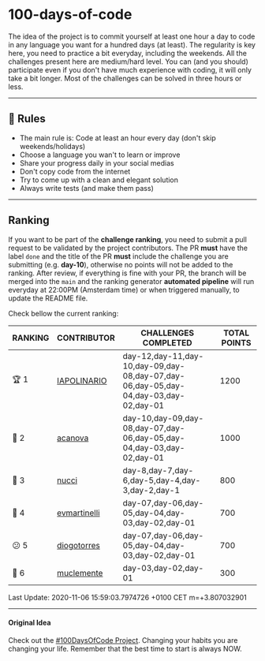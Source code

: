 # 100-days-of-code

The idea of the project is to commit yourself at least one hour a day to code in any language you want for a hundred days (at least). The regularity is key here, you need to practice a bit everyday, including the weekends.
All the challenges present here are medium/hard level. You can (and you should) participate even if you don't have much experience with coding, it will only take a bit longer.
Most of the challenges can be solved in three hours or less.

---

## 🚩 Rules

- The main rule is: Code at least an hour every day (don't skip weekends/holidays)
- Choose a language you wan't to learn or improve
- Share your progress daily in your social medias
- Don't copy code from the internet
- Try to come up with a clean and elegant solution
- Always write tests (and make them pass)

---

## Ranking

If you want to be part of the **challenge ranking**, you need to submit a pull request to be validated by the project contributors. The PR **must** have the label `done` and the title of the PR **must** include the challenge you are submitting (e.g. **day-10**), otherwise no points will not be added to the ranking.
After review, if everything is fine with your PR, the branch will be merged into the `main` and the ranking generator **automated pipeline** will run everyday at 22:00PM (Amsterdam time) or when triggered manually, to update the README file.

Check bellow the current ranking:

|       RANKING       |                   CONTRIBUTOR                   |                                CHALLENGES COMPLETED                                 | TOTAL POINTS |
|---------------------|-------------------------------------------------|-------------------------------------------------------------------------------------|--------------|
| :trophy: 1          | [IAPOLINARIO](https://github.com/IAPOLINARIO)   | day-12,day-11,day-10,day-09,day-08,day-07,day-06,day-05,day-04,day-03,day-02,day-01 |         1200 |
| :2nd_place_medal: 2 | [acanova](https://github.com/acanova)           | day-10,day-09,day-08,day-07,day-06,day-05,day-04,day-03,day-02,day-01               |         1000 |
| :3rd_place_medal: 3 | [nucci](https://github.com/nucci)               | day-8,day-7,day-6,day-5,day-4,day-3,day-2,day-1                                     |          800 |
| :imp: 4             | [evmartinelli](https://github.com/evmartinelli) | day-07,day-06,day-05,day-04,day-03,day-02,day-01                                    |          700 |
| :confused: 5        | [diogotorres](https://github.com/diogotorres)   | day-07,day-06,day-05,day-04,day-03,day-02,day-01                                    |          700 |
| :poop: 6            | [muclemente](https://github.com/muclemente)     | day-03,day-02,day-01                                                                |          300 |

Last Update: 2020-11-06 15:59:03.7974726 +0100 CET m=+3.807032901

---

#### Original Idea

Check out the [#100DaysOfCode Project](https://www.100daysofcode.com/). Changing your habits you are changing your life. Remember that the best time to start is always NOW.
